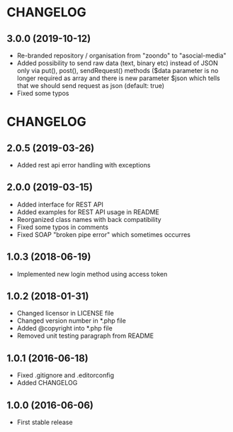 # CHANGELOG

## 3.0.0 (2019-10-12)

- Re-branded repository / organisation from "zoondo" to "asocial-media"
- Added possibility to send raw data (text, binary etc) instead of JSON only via put(), post(), sendRequest() methods ($data parameter is no longer required as array and there is new parameter $json which tells that we should send request as json (default: true)
- Fixed some typos

# CHANGELOG

## 2.0.5 (2019-03-26)

- Added rest api error handling with exceptions

## 2.0.0 (2019-03-15)

- Added interface for REST API
- Added examples for REST API usage in README
- Reorganized class names with back compatibility
- Fixed some typos in comments
- Fixed SOAP "broken pipe error" which sometimes occurres

## 1.0.3 (2018-06-19)

- Implemented new login method using access token

## 1.0.2 (2018-01-31)

- Changed licensor in LICENSE file
- Changed version number in *.php file
- Added @copyright into *.php file
- Removed unit testing paragraph from README

## 1.0.1 (2016-06-18)

- Fixed .gitignore and .editorconfig
- Added CHANGELOG

## 1.0.0 (2016-06-06)

- First stable release
